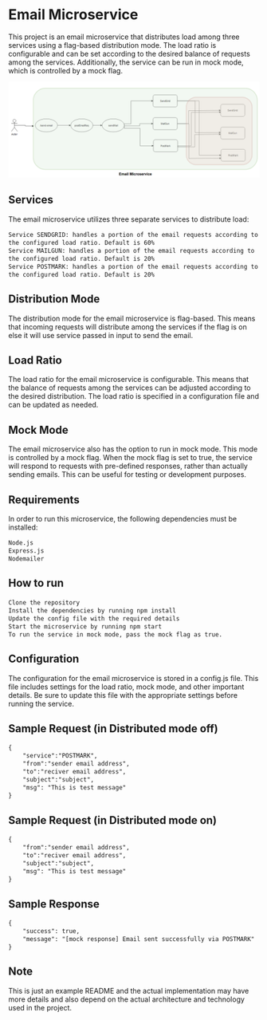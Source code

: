 # Email Microservice

This project is an email microservice that distributes load among three services using a flag-based distribution mode. The load ratio is configurable and can be set according to the desired balance of requests among the services. Additionally, the service can be run in mock mode, which is controlled by a mock flag.

![](Architecture.PNG)

## Services

The email microservice utilizes three separate services to distribute load:

    Service SENDGRID: handles a portion of the email requests according to the configured load ratio. Default is 60%
    Service MAILGUN: handles a portion of the email requests according to the configured load ratio. Default is 20%
    Service POSTMARK: handles a portion of the email requests according to the configured load ratio. Default is 20%

## Distribution Mode

The distribution mode for the email microservice is flag-based. This means that
incoming requests will distribute among the services if the flag is on else it will use service passed in input to send the email.

## Load Ratio

The load ratio for the email microservice is configurable. This means that the balance of requests among the services can be adjusted according to the desired distribution. The load ratio is specified in a configuration file and can be updated as needed.

## Mock Mode

The email microservice also has the option to run in mock mode. This mode is controlled by a mock flag. When the mock flag is set to true, the service will respond to requests with pre-defined responses, rather than actually sending emails. This can be useful for testing or development purposes.

## Requirements

In order to run this microservice, the following dependencies must be installed:

    Node.js
    Express.js
    Nodemailer

## How to run

    Clone the repository
    Install the dependencies by running npm install
    Update the config file with the required details
    Start the microservice by running npm start
    To run the service in mock mode, pass the mock flag as true.

## Configuration

The configuration for the email microservice is stored in a config.js file. This file includes settings for the load ratio, mock mode, and other important details. Be sure to update this file with the appropriate settings before running the service.

## Sample Request (in Distributed mode off)

    {
        "service":"POSTMARK",
        "from":"sender email address", 
        "to":"reciver email address", 
        "subject":"subject", 
        "msg": "This is test message"
    }

## Sample Request (in Distributed mode on)
    {
        "from":"sender email address", 
        "to":"reciver email address", 
        "subject":"subject", 
        "msg": "This is test message"
    }

## Sample Response
    {
        "success": true,
        "message": "[mock response] Email sent successfully via POSTMARK"
    }


## Note

This is just an example README and the actual implementation may have more details and also depend on the actual architecture and technology used in the project.
